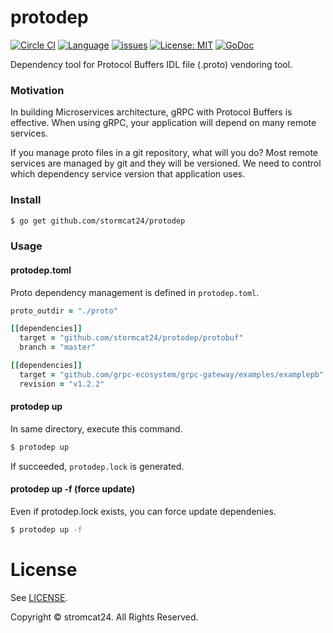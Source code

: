 protodep
=======

[![Circle CI](https://circleci.com/gh/stormcat24/protodep.svg?style=shield&circle-token=f53432c65ac4fd4bd4b8b778892690e4032ea141)](https://circleci.com/gh/stormcat24/protodep)
[![Language](https://img.shields.io/badge/language-go-brightgreen.svg?style=flat)](https://golang.org/)
[![issues](https://img.shields.io/github/issues/stormcat24/protodep.svg?style=flat)](https://github.com/stormcat24/protodep/issues?state=open)
[![License: MIT](https://img.shields.io/badge/license-MIT-orange.svg)](LICENSE)
[![GoDoc](https://godoc.org/github.com/stormcat24/protodep?status.png)](https://godoc.org/github.com/stormcat24/protodep)

Dependency tool for Protocol Buffers IDL file (.proto) vendoring tool.


### Motivation

In building Microservices architecture, gRPC with Protocol Buffers is effective. When using gRPC, your application will depend on many remote services.

If you manage proto files in a git repository, what will you do? Most remote services are managed by git and they will be versioned. We need to control which dependency service version that application uses.


### Install

```bash
$ go get github.com/stormcat24/protodep
```

### Usage

#### protodep.toml

Proto dependency management is defined in `protodep.toml`.

```Ruby
proto_outdir = "./proto"

[[dependencies]]
  target = "github.com/stormcat24/protodep/protobuf"
  branch = "master"

[[dependencies]]
  target = "github.com/grpc-ecosystem/grpc-gateway/examples/examplepb"
  revision = "v1.2.2"
```

#### protodep up

In same directory, execute this command.

```bash
$ protodep up
```

If succeeded, `protodep.lock` is generated.

#### protodep up -f (force update)

Even if protodep.lock exists, you can force update dependenies.

```bash
$ protodep up -f
```

License
===
See [LICENSE](LICENSE).

Copyright © stromcat24. All Rights Reserved.
